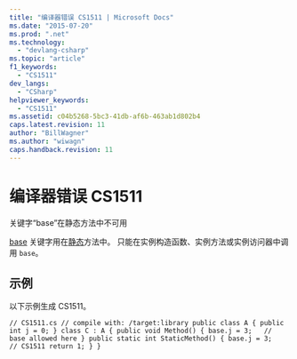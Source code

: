 ```yaml
---
title: "编译器错误 CS1511 | Microsoft Docs"
ms.date: "2015-07-20"
ms.prod: ".net"
ms.technology: 
  - "devlang-csharp"
ms.topic: "article"
f1_keywords: 
  - "CS1511"
dev_langs: 
  - "CSharp"
helpviewer_keywords: 
  - "CS1511"
ms.assetid: c04b5268-5bc3-41db-af6b-463ab1d802b4
caps.latest.revision: 11
author: "BillWagner"
ms.author: "wiwagn"
caps.handback.revision: 11
---
```

# 编译器错误 CS1511
关键字“base”在静态方法中不可用  
  
 [base](../../csharp/language-reference/keywords/base.md) 关键字用在[静态](../../csharp/language-reference/keywords/static.md)方法中。 只能在实例构造函数、实例方法或实例访问器中调用 `base`。  
  
## 示例  
 以下示例生成 CS1511。  
  
```  
// CS1511.cs // compile with: /target:library public class A { public int j = 0; } class C : A { public void Method() { base.j = 3;   // base allowed here } public static int StaticMethod() { base.j = 3;   // CS1511 return 1; } }  
```